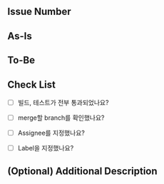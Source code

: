 ## Issue Number


## As-Is
<!-- 문제 상황 정의 -->


## To-Be
<!-- 변경 사항 -->


## Check List
- [ ] 빌드, 테스트가 전부 통과되었나요?
- [ ] merge할 branch를 확인했나요?
- [ ] Assignee를 지정했나요?
- [ ] Label을 지정했나요?


## (Optional) Additional Description
